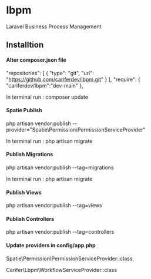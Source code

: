 # lbpm
Laravel Business Process Management

## Installtion

#### Alter composer.json file

 "repositories": [
        {
            "type": "git",
            "url": "https://github.com/cariferdev/lbpm.git"
        }
    ],
"require": 
{
    "cariferdev/lbpm":"dev-main"
},

In terminal run : composer update

#### Spatie Publish
php artisan vendor:publish --provider="Spatie\Permission\PermissionServiceProvider"

In terminal run : php artisan migrate

#### Publish Migrations

php artisan vendor:publish --tag=migrations

In terminal run : php artisan migrate

#### Publish Views 

php artisan vendor:publish --tag=views

#### Publish Controllers

php artisan vendor:publish --tag=controllers

#### Update providers in config/app.php

Spatie\Permission\PermissionServiceProvider::class,

Carifer\Lbpm\WorkflowServiceProvider::class

